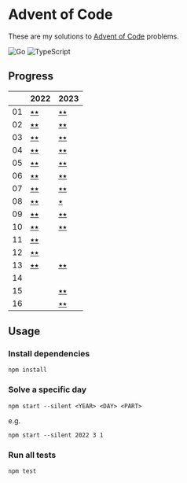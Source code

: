 # Advent of Code

These are my solutions to [Advent of Code](https://adventofcode.com) problems.

![Go](https://github.com/sunilbpandey/advent-of-code/actions/workflows/go.yml/badge.svg)
![TypeScript](https://github.com/sunilbpandey/advent-of-code/actions/workflows/ts.yml/badge.svg)

## Progress

|    | 2022            | 2023            |
|----| --------------- |---------------- |
| 01 | [⭑⭑](2022/day01) | [⭑⭑](2023/day01) |
| 02 | [⭑⭑](2022/day02) | [⭑⭑](2023/day02) |
| 03 | [⭑⭑](2022/day03) | [⭑⭑](2023/day03) |
| 04 | [⭑⭑](2022/day04) | [⭑⭑](2023/day04) |
| 05 | [⭑⭑](2022/day05) | [⭑⭑](2023/day05) |
| 06 | [⭑⭑](2022/day06) | [⭑⭑](2023/day06) |
| 07 | [⭑⭑](2022/day07) | [⭑⭑](2023/day07) |
| 08 | [⭑⭑](2022/day08) | [⭑ ](2023/day08) |
| 09 | [⭑⭑](2022/day09) | [⭑⭑](2023/day09) |
| 10 | [⭑⭑](2022/day10) | [⭑⭑](2023/day10) |
| 11 | [⭑⭑](2022/day11) | |
| 12 | [⭑⭑](2022/day12) | |
| 13 | [⭑⭑](2022/day13) | [⭑⭑](2023/day13) |
| 14 | | |
| 15 | | [⭑⭑](2023/day15) |
| 16 | | [⭑⭑](2023/day16) |

## Usage
### Install dependencies
```
npm install
```

### Solve a specific day
```
npm start --silent <YEAR> <DAY> <PART>
```

e.g.
```
npm start --silent 2022 3 1
```

### Run all tests
```
npm test
```
